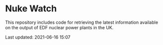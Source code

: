 # Nuke Watch

This repository includes code for retrieving the latest information available on the output of EDF nuclear power plants in the UK.

Last updated: 2021-06-16 15:07